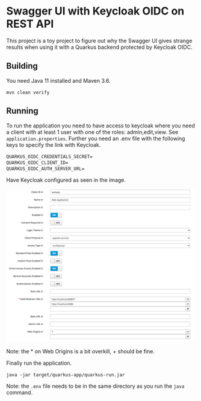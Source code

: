 # Swagger UI with Keycloak OIDC on REST API
This project is a toy project to figure out why the Swagger UI gives strange results when using it with a Quarkus backend protected by Keycloak OIDC.

## Building
You need Java 11 installed and Maven 3.6.

```shell
mvn clean verify
```

## Running
To run the application you need to have access to keycloak where you need a client with at least 1 user with one of the roles: admin,edit,view. See `application.properties`. Further you need an .env file with the following keys to specify the link with Keycloak.

```shell
QUARKUS_OIDC_CREDENTIALS_SECRET=
QUARKUS_OIDC_CLIENT_ID=
QUARKUS_OIDC_AUTH_SERVER_URL=
```

Have Keycloak configured as seen in the image.

![keycloak-config](docs/keycloak.png)

Note: the * on Web Origins is a bit overkill, + should be fine.

Finally run the application.

```shell
java -jar target/quarkus-app/quarkus-run.jar
```

Note: the `.env` file needs to be in the same directory as you run the `java` command.